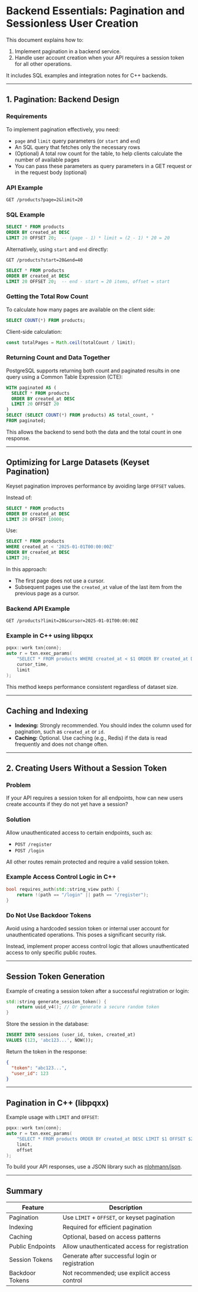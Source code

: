# Backend Essentials: Pagination and Sessionless User Creation

This document explains how to:

1. Implement pagination in a backend service.
2. Handle user account creation when your API requires a session token for all other operations.

It includes SQL examples and integration notes for C++ backends.

---

## 1. Pagination: Backend Design

### Requirements

To implement pagination effectively, you need:

- `page` and `limit` query parameters (or `start` and `end`)
- An SQL query that fetches only the necessary rows
- (Optional) A total row count for the table, to help clients calculate the number of available pages
- You can pass these parameters as query parameters in a GET request or in the request body (optional)

### API Example

```
GET /products?page=2&limit=20
```

### SQL Example

```sql
SELECT * FROM products
ORDER BY created_at DESC
LIMIT 20 OFFSET 20;  -- (page - 1) * limit = (2 - 1) * 20 = 20
```

Alternatively, using `start` and `end` directly:

```
GET /products?start=20&end=40
```

```sql
SELECT * FROM products
ORDER BY created_at DESC
LIMIT 20 OFFSET 20;  -- end - start = 20 items, offset = start
```

### Getting the Total Row Count

To calculate how many pages are available on the client side:

```sql
SELECT COUNT(*) FROM products;
```

Client-side calculation:

```js
const totalPages = Math.ceil(totalCount / limit);
```

### Returning Count and Data Together

PostgreSQL supports returning both count and paginated results in one query using a Common Table Expression (CTE):

```sql
WITH paginated AS (
  SELECT * FROM products
  ORDER BY created_at DESC
  LIMIT 20 OFFSET 20
)
SELECT (SELECT COUNT(*) FROM products) AS total_count, *
FROM paginated;
```

This allows the backend to send both the data and the total count in one response.

---

## Optimizing for Large Datasets (Keyset Pagination)

Keyset pagination improves performance by avoiding large `OFFSET` values.

Instead of:

```sql
SELECT * FROM products
ORDER BY created_at DESC
LIMIT 20 OFFSET 10000;
```

Use:

```sql
SELECT * FROM products
WHERE created_at < '2025-01-01T00:00:00Z'
ORDER BY created_at DESC
LIMIT 20;
```

In this approach:

- The first page does not use a cursor.
- Subsequent pages use the `created_at` value of the last item from the previous page as a cursor.

### Backend API Example

```
GET /products?limit=20&cursor=2025-01-01T00:00:00Z
```

### Example in C++ using libpqxx

```cpp
pqxx::work txn{conn};
auto r = txn.exec_params(
    "SELECT * FROM products WHERE created_at < $1 ORDER BY created_at DESC LIMIT $2",
    cursor_time,
    limit
);
```

This method keeps performance consistent regardless of dataset size.

---

## Caching and Indexing

- **Indexing:** Strongly recommended. You should index the column used for pagination, such as `created_at` or `id`.
- **Caching:** Optional. Use caching (e.g., Redis) if the data is read frequently and does not change often.

---

## 2. Creating Users Without a Session Token

### Problem

If your API requires a session token for all endpoints, how can new users create accounts if they do not yet have a session?

### Solution

Allow unauthenticated access to certain endpoints, such as:

- `POST /register`
- `POST /login`

All other routes remain protected and require a valid session token.

### Example Access Control Logic in C++

```cpp
bool requires_auth(std::string_view path) {
    return !(path == "/login" || path == "/register");
}
```

### Do Not Use Backdoor Tokens

Avoid using a hardcoded session token or internal user account for unauthenticated operations. This poses a significant security risk.

Instead, implement proper access control logic that allows unauthenticated access to only specific public routes.

---

## Session Token Generation

Example of creating a session token after a successful registration or login:

```cpp
std::string generate_session_token() {
    return uuid_v4(); // Or generate a secure random token
}
```

Store the session in the database:

```sql
INSERT INTO sessions (user_id, token, created_at)
VALUES (123, 'abc123...', NOW());
```

Return the token in the response:

```json
{
  "token": "abc123...",
  "user_id": 123
}
```

---

## Pagination in C++ (libpqxx)

Example usage with `LIMIT` and `OFFSET`:

```cpp
pqxx::work txn{conn};
auto r = txn.exec_params(
    "SELECT * FROM products ORDER BY created_at DESC LIMIT $1 OFFSET $2",
    limit,
    offset
);
```

To build your API responses, use a JSON library such as [nlohmann/json](https://github.com/nlohmann/json).

---

## Summary

| Feature         | Description                                      |
|-----------------|--------------------------------------------------|
| Pagination      | Use `LIMIT` + `OFFSET`, or keyset pagination     |
| Indexing        | Required for efficient pagination                |
| Caching         | Optional, based on access patterns               |
| Public Endpoints| Allow unauthenticated access for registration    |
| Session Tokens  | Generate after successful login or registration |
| Backdoor Tokens | Not recommended; use explicit access control     |

